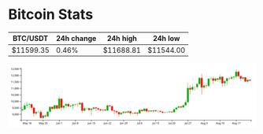 # Bitcoin Stats

BTC/USDT|24h change|24h high|24h low|
|---|---|---|---|
|$11599.35|0.46%|$11688.81|$11544.00|

<img src="./chart.svg">
